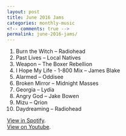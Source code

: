 ```yaml
---
layout: post
title: June 2016 Jams
categories: monthly-music
<!-- comments: true -->
permalink: june-2016-jams/
---
```


1. Burn the Witch – Radiohead
2. Past Lives – Local Natives
3. Weapon – The Boxer Rebellion
4. I Hope My Life - 1-800 Mix – James Blake
5. Alarmed – Oddisee
6. Broken Mirror – Midnight Masses
7. Georgia – Lydia
8. Angry God – Jake Bowen
9. Mizu – Qrion
10. Daydreaming – Radiohead

[View in Spotify][spotify].  
[View on Youtube][youtube].

[spotify]: https://open.spotify.com/user/fred.hohman/playlist/16xxgkDIq7D9k4nLXCIsRj "View in Spotify."
[youtube]: https://www.youtube.com/playlist?list=PL7t4sFPlrvYXblzQLfb34A3mRxMM4CPp2 "View on Youtube."